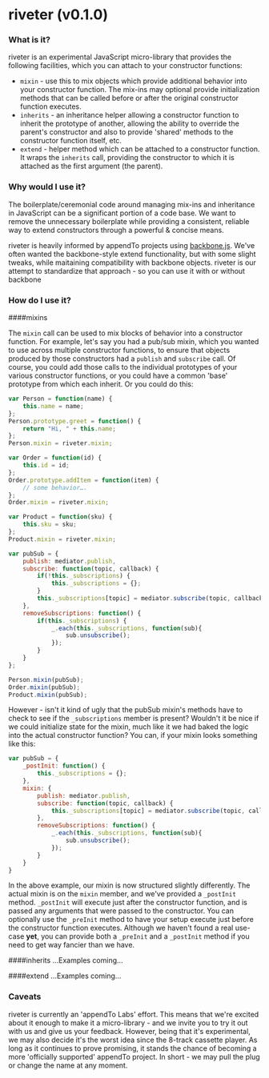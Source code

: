 # riveter (v0.1.0)


### What is it?

riveter is an experimental JavaScript micro-library that provides the following facilities, which you can attach to your constructor functions:

* `mixin` - use this to mix objects which provide additional behavior into your constructor function.  The mix-ins may optional provide initialization methods that can be called before or after the original constructor function executes.
* `inherits` - an inheritance helper allowing a constructor function to inherit the prototype of another, allowing the ability to override the parent's constructor and also to provide 'shared' methods to the constructor function itself, etc.
* `extend` - helper method which can be attached to a constructor function. It wraps the `inherits` call, providing the constructor to which it is attached as the first argument (the parent).

### Why would I use it?

The boilerplate/ceremonial code around managing mix-ins and inheritance in JavaScript can be a significant portion of a code base. We want to remove the unnecessary boilerplate while providing a consistent, reliable way to extend constructors through a powerful & concise means.

riveter is heavily informed by appendTo projects using [backbone.js]().  We've often wanted the backbone-style extend functionality, but with some slight tweaks, while maitaining compatibility with backbone objects.  riveter is our attempt to standardize that approach - so you can use it with or without backbone

### How do I use it?
####mixins

The `mixin` call can be used to mix blocks of behavior into a constructor function. For example, let's say you had a pub/sub mixin, which you wanted to use across multiple constructor functions, to ensure that objects produced by those constructors had a `publish` and `subscribe` call. Of course, you could add those calls to the individual prototypes of your various constructor functions, or you could have a common 'base' prototype from which each inherit. Or you could do this:

```javascript
var Person = function(name) {
    this.name = name;
};
Person.prototype.greet = function() {
    return "Hi, " + this.name;
};
Person.mixin = riveter.mixin;

var Order = function(id) {
    this.id = id;
};
Order.prototype.addItem = function(item) {
    // some behavior….
};
Order.mixin = riveter.mixin;

var Product = function(sku) {
    this.sku = sku;
};
Product.mixin = riveter.mixin;

var pubSub = {
    publish: mediator.publish,
    subscribe: function(topic, callback) {
        if(!this._subscriptions) {
            this._subscriptions = {};
        }
        this._subscriptions[topic] = mediator.subscribe(topic, callback); 
    },
    removeSubscriptions: function() {
        if(this._subscriptions) {
            _.each(this._subscriptions, function(sub){
                sub.unsubscribe();
            });
        }
    }
};

Person.mixin(pubSub);
Order.mixin(pubSub);
Product.mixin(pubSub);

```

However - isn't it kind of ugly that the pubSub mixin's methods have to check to see if the `_subscriptions` member is present? Wouldn't it be nice if we could initialize state for the mixin, much like it we had baked the logic into the actual constructor function?  You can, if your mixin looks something like this:

```javascript
var pubSub = {
    _postInit: function() {
        this._subscriptions = {};
    },
    mixin: {
        publish: mediator.publish,
        subscribe: function(topic, callback) {
            this._subscriptions[topic] = mediator.subscribe(topic, callback); 
        },
        removeSubscriptions: function() {
            _.each(this._subscriptions, function(sub){
                sub.unsubscribe();
            });
        }
    }
}
```

In the above example, our mixin is now structured slightly differently.  The actual mixin is on the `mixin` member, and we've provided a `_postInit` method.  `_postInit` will execute just after the constructor function, and is passed any arguments that were passed to the constructor. You can optionally use the `_preInit` method to have your setup execute just before the constructor function executes. Although we haven't found a real use-case **yet**, you can provide both a `_preInit` and a `_postInit` method if you need to get way fancier than we have.

####inherits
…Examples coming…

####extend
…Examples coming…

### Caveats
riveter is currently an 'appendTo Labs' effort. This means that we're excited about it enough to make it a micro-library - and we invite you to try it out with us and give us your feedback.  However, being that it's experimental, we may also decide it's the worst idea since the 8-track cassette player.  As long as it continues to prove promising, it stands the chance of becoming a more 'officially supported' appendTo project. In short - we may pull the plug or change the name at any moment.